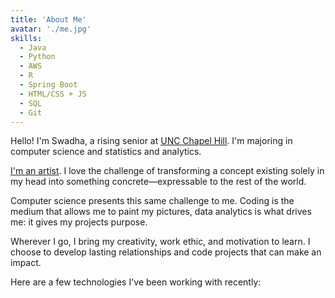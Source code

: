 ```yaml
---
title: 'About Me'
avatar: './me.jpg'
skills:
  - Java
  - Python
  - AWS
  - R
  - Spring Boot
  - HTML/CSS + JS
  - SQL
  - Git
---
```


Hello! I'm Swadha, a rising senior at [UNC Chapel Hill](https://www.unc.edu/). I'm majoring in computer science and statistics and analytics.

[I'm an artist](https://www.unc.edu/). I love the challenge of transforming a concept existing solely in my head into something concrete—expressable to the rest of the world.

Computer science presents this same challenge to me. Coding is the medium that allows me to paint my pictures, data analytics is what drives me: it gives my projects purpose.

Wherever I go, I bring my creativity, work ethic, and motivation to learn. I choose to develop lasting relationships and code projects that can make an impact.

Here are a few technologies I've been working with recently:
